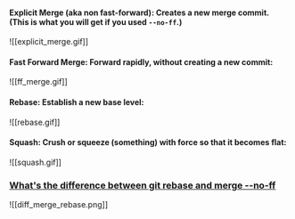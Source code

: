 
#### **Explicit Merge (aka non fast-forward)**: Creates a new merge commit. (This is what you will get if you used `--no-ff`.)
![[explicit_merge.gif]]

#### **Fast Forward Merge:** Forward rapidly, without creating a new commit:
![[ff_merge.gif]]

#### **Rebase**: Establish a new base level:
![[rebase.gif]]

#### **Squash:** Crush or squeeze (something) with force so that it becomes flat:
![[squash.gif]]

### [What's the difference between git rebase and merge --no-ff](https://stackoverflow.com/questions/21817248/whats-the-difference-between-git-rebase-and-merge-no-ff)

![[diff_merge_rebase.png]]